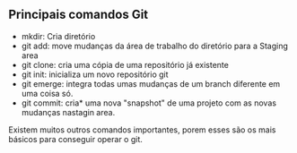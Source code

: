 ## Principais comandos Git

- mkdir: Cria diretório 
- git add: move mudanças da área de trabalho do diretório para a Staging area
- git clone: cria uma cópia de uma repositório já existente
- git init: inicializa um novo repositório git
- git emerge: integra todas umas mudanças de um branch diferente em uma coisa só.
- git commit: cria* uma nova "snapshot" de uma projeto com as novas mudanças nastagin area.

Existem muitos outros comandos importantes, porem esses são os mais básicos para conseguir operar o git. 